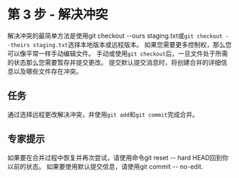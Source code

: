 # 第 3 步 - 解决冲突
解决冲突的最简单方法是使用git checkout --ours staging.txt或`git checkout --theirs staging.txt`选择本地版本或远程版本。 如果您需要更多控制权，那么您可以像平常一样手动编辑文件。
手动或使用`git checkout`后，一旦文件处于所需的状态那么您需要暂存并提交更改。 提交默认提交消息时，将创建合并的详细信息以及哪些文件存在冲突。

## 任务
通过选择远程更改解决冲突，并使用`git add`和`git commit`完成合并。

## 专家提示
如果要在合并过程中恢复并再次尝试，请使用命令git reset -- hard HEAD回到你以前的状态。
如果要使用默认提交信息，请使用git commit -- no-edit.

